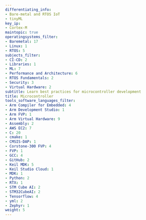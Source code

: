 ```yaml
---
differentiating_info:
- Bare-metal and RTOS IoT
- tinyML
key_ip:
- Cortex-M
maintopic: true
operatingsystems_filter:
- Baremetal: 17
- Linux: 1
- RTOS: 5
subjects_filter:
- CI-CD: 2
- Libraries: 1
- ML: 7
- Performance and Architecture: 6
- RTOS Fundamentals: 2
- Security: 3
- Virtual Hardware: 2
subtitle: Learn best practices for microcontroller development
title: Microcontroller
tools_software_languages_filter:
- Arm Compiler for Embedded: 4
- Arm Development Studio: 1
- Arm FVP: 1
- Arm Virtual Hardware: 9
- Assembly: 2
- AWS EC2: 7
- C: 20
- cmake: 1
- CMSIS-DAP: 1
- Corstone-300 FVP: 4
- FVP: 1
- GCC: 4
- GitHub: 2
- Keil MDK: 5
- Keil Studio Cloud: 1
- MDK: 1
- Python: 2
- RTX: 1
- STM Cube AI: 2
- STM32CubeAI: 2
- Tensorflow: 4
- yml: 2
- Zephyr: 1
weight: 5
---
```

